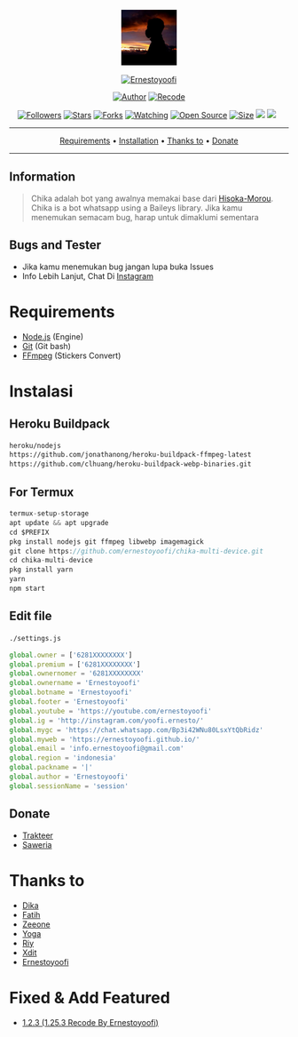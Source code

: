 <p align="center">
<img src="image/chika.jpg" alt="chika-multi-device" width="100"/>


</p>
<p align="center">
<a href="#"><img title="Ernestoyoofi" src="https://img.shields.io/badge/Ernestoyoofi-blue?style=for-the-badge"></a>
</p>
<p align="center">
<a href="https://github.com/DikaArdnt"><img title="Author" src="https://img.shields.io/badge/Author-Dika-red.svg?style=for-the-badge&logo=github"></a>
<a href="https://github.com/ernestoyoofi"><img title="Recode" src="https://img.shields.io/badge/Recode-Ernestoyoofi-red.svg?style=for-the-badge&logo=github"></a>
</p>
<p align="center">
<a href="https://github.com/ernestoyoofi/"><img title="Followers" src="https://img.shields.io/github/followers/ernestoyoofi?color=red&style=flat-square"></a>
<a href="https://github.com/ernestoyoofi/chika-multi-device"><img title="Stars" src="https://img.shields.io/github/stars/ernestoyoofi/chika-multi-device?color=blue&style=flat-square"></a>
<a href="https://github.com/ernestoyoofi/chika-multi-device/network/members"><img title="Forks" src="https://img.shields.io/github/forks/ernestoyoofi/chika-multi-device?color=red&style=flat-square"></a>
<a href="https://github.com/ernestoyoofi/chika-multi-device/watchers"><img title="Watching" src="https://img.shields.io/github/watchers/ernestoyoofi/chika-multi-device?label=Watchers&color=blue&style=flat-square"></a>
<a href="https://github.com/ernestoyoofi/chika-multi-device"><img title="Open Source" src="https://badges.frapsoft.com/os/v2/open-source.svg?v=103"></a>
<a href="https://github.com/ernestoyoofi/chika-multi-device/"><img title="Size" src="https://img.shields.io/github/repo-size/ernestoyoofi/chika-multi-device?style=flat-square&color=green"></a>
<a href="https://hits.seeyoufarm.com"><img src="https://hits.seeyoufarm.com/api/count/incr/badge.svg?url=https%3A%2F%2Fgithub.com%2Fernestoyoofi%2Fchika-multi-device&count_bg=%2379C83D&title_bg=%23555555&icon=probot.svg&icon_color=%2300FF6D&title=hits&edge_flat=false"/></a>
<a href="https://github.com/ernestoyoofi/chika-multi-device/graphs/commit-activity"><img height="20" src="https://img.shields.io/badge/Maintained%3F-yes-green.svg"></a>&nbsp;&nbsp;
</p>

---

<p align="center">
  <a href="#requirements">Requirements</a> •
  <a href="#instalasi">Installation</a> •
  <a href="#thanks-to">Thanks to</a> •
  <a href="#donate">Donate</a>
</p>
</div>


---

## Information
> Chika adalah bot yang awalnya memakai base dari [Hisoka-Morou](https://github.com/DikaArdnt/Hisoka-Morou). Chika is a bot whatsapp using a Baileys library.
> Jika kamu menemukan semacam bug, harap untuk dimaklumi sementara

## Bugs and Tester
* Jika kamu menemukan bug jangan lupa buka Issues
* Info Lebih Lanjut, Chat Di [Instagram](https://instagram.com/yoofi.ernesto/)

# Requirements
* [Node.js](https://nodejs.org/) (Engine)
* [Git](https://git-scm.com/downloads) (Git bash) 
* [FFmpeg](https://github.com/BtbN/FFmpeg-Builds/releases/download/autobuild-2020-12-08-13-03/ffmpeg-n4.3.1-26-gca55240b8c-win64-gpl-4.3.zip) (Stickers Convert)

# Instalasi
## Heroku Buildpack
```bash
heroku/nodejs
https://github.com/jonathanong/heroku-buildpack-ffmpeg-latest
https://github.com/clhuang/heroku-buildpack-webp-binaries.git
```
## For Termux
```ts
termux-setup-storage
apt update && apt upgrade
cd $PREFIX
pkg install nodejs git ffmpeg libwebp imagemagick
git clone https://github.com/ernestoyoofi/chika-multi-device.git
cd chika-multi-device
pkg install yarn
yarn
npm start
```

## Edit file
`./settings.js`
```ts
global.owner = ['6281XXXXXXXX']
global.premium = ['6281XXXXXXXX']
global.ownernomer = '6281XXXXXXXX'
global.ownername = 'Ernestoyoofi'
global.botname = 'Ernestoyoofi'
global.footer = 'Ernestoyoofi'
global.youtube = 'https://youtube.com/ernestoyoofi'
global.ig = 'http://instagram.com/yoofi.ernesto/'
global.mygc = 'https://chat.whatsapp.com/Bp3i42WNu80LsxYtQbRidz'
global.myweb = 'https://ernestoyoofi.github.io/'
global.email = 'info.ernestoyoofi@gmail.com'
global.region = 'indonesia'
global.packname = '|'
global.author = 'Ernestoyoofi' 
global.sessionName = 'session'
```

## Donate
- [Trakteer](https://trakteer.id/ernestoyoofi)
- [Saweria](https://saweria.co/ernestoyoofi)

# Thanks to
- [Dika](https://github.com/DikaArdnt) <br> 
- [Fatih](https://github.com/FatihArridho) <br> 
- [Zeeone](https://github.com/zeeone-ofc) <br> 
- [Yoga](https://github.com/YogGanz) <br> 
- [Riy](https://github.com/riychdwayne/) <br> 
- [Xdit](https://github.com/Xdit133) <br>
- [Ernestoyoofi](https://github.com/ernestoyoofi) <br>

# Fixed & Add Featured
- [1.2.3 (1.25.3 Recode By Ernestoyoofi)](https://fxplq8gqdx4oulvrildndq.on.drv.tw/wa-bot/index.html#lasted)
